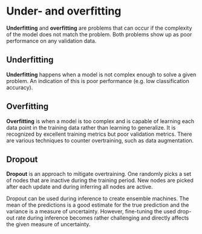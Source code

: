 # Under- and overfitting

**Underfitting** and **overfitting** are problems that can occur if the
complexity of the model does not match the problem. Both problems show up as
poor performance on any validation data.

## Underfitting

**Underfitting** happens when a model is not complex enough to solve a given
problem. An indication of this is poor performance (e.g. low classification
accuracy).

## Overfitting

**Overfitting** is when a model is too complex and is capable of learning each
data point in the training data rather than learning to generalize. It is
recognized by excellent training metrics but poor validation metrics. There are
various techniques to counter overtraining, such as data augmentation.

## Dropout

**Dropout** is an approach to mitigate overtraining. One randomly picks a set of
nodes that are inactive during the training period. New nodes are picked after
each update and during inferring all nodes are active.

Dropout can be used during inference to create ensemble machines. The mean of
the predictions is a good estimate for the true prediction and the variance is a
measure of uncertainty. However, fine-tuning the used drop-out rate during
inference becomes rather challenging and directly affects the given measure of
uncertainty.
